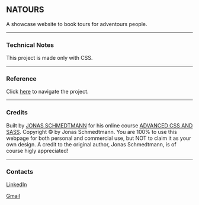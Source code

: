 ## NATOURS

A showcase website to book tours for adventours people.

---

### Technical Notes

This project is made only with CSS.

---

### Reference

Click [here](https://natours-self.vercel.app/) to navigate the project.

---

### Credits

Built by [JONAS SCHMEDTMANN](https://codingheroes.io/) for his online course [ADVANCED CSS AND SASS](https://www.udemy.com/course/advanced-css-and-sass/). Copyright © by Jonas Schmedtmann. You are 100% to use this webpage for both personal and commercial use, but NOT to claim it as your own design. A credit to the original author, Jonas Schmedtmann, is of course higly appreciated!

---

### Contacts

[LinkedIn](https://www.linkedin.com/in/giacomo-forlani/)

[Gmail](mailto:giacomo.forlani19@gmail.com)
